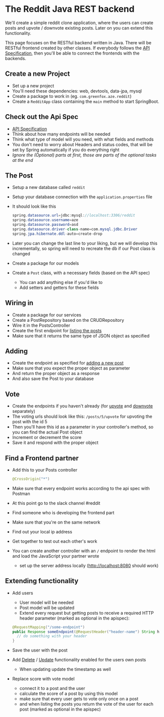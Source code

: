 # The Reddit Java REST backend

We'll create a simple reddit clone application, where the users can create posts
and upvote / downvote existing posts. Later on you can extend this
functionality.

This page focuses on the RESTful backend written in Java. There will be RESTful
frontend created by other classes. If everybody follows the
[API Specification](../apispec.md), then you'll be able to connect the frontends
with the backends.

## Create a new Project

- Set up a new project
- You'll need these dependencies: web, devtools, data-jpa, mysql
- Create a package to work in (eg. `com.greenfox.aze.reddit`)
- Create a `RedditApp` class containing the `main` method to start SpringBoot.

## Check out the Api Spec

- [API Specification](../apispec.md)
- Think about how many endpoints will be needed
- Think what type of model will you need, with what fields and methods
- You don't need to worry about Headers and status codes, that will be set by
  Spring automatically if you do everything right
- *Ignore the (Optional) parts at first, those are parts of the optional tasks
  at the end*

## The Post

- Setup a new database called `reddit`

- Setup your database connection with the `application.properties` file

- It should look like this

  ```java
  spring.datasource.url=jdbc:mysql://localhost:3306/reddit
  spring.datasource.username=aze
  spring.datasource.password=asd
  spring.datasource.driver-class-name=com.mysql.jdbc.Driver
  spring.jpa.hibernate.ddl-auto=create-drop
  ```

- Later you can change the last line to your liking, but we will develop this
  incrementally, so spring will need to recreate the db if our Post class is
  changed

- Create a package for our models

- Create a `Post` class, with a necessary fields (based on the API spec)
  - You can add anything else if you'd like to
  - Add setters and getters for these fields

## Wiring in

- Create a package for our services
- Create a PostRepository based on the CRUDRepository
- Wire it in the PostsController
- Create the first endpoint for [listing the posts](../apispec.md#get-posts)
- Make sure that it returns the same type of JSON object as specified

## Adding

- Create the endpoint as specified for
  [adding a new post](../apispec.md#post-posts)
- Make sure that you expect the proper object as parameter
- And return the proper object as a response
- And also save the Post to your database

## Vote

- Create the endpoints if you haven't already (for
  [upvote](../apispec.md#put-postsidupvote) and
  [downvote](../apispec.md#put-postsiddownvote) separately)
- The voting urls should look like this: `/posts/5/upvote` for upvoting the post
  with the id 5
- Then you'll have this id as a parameter in your controller's method, so you
  can find the actual Post object
- Increment or decrement the score
- Save it and respond with the proper object

## Find a Frontend partner

- Add this to your Posts controller

  ```java
  @CrossOrigin("*")
  ```

- Make sure that every endpoint works according to the api spec with Postman

- At this point go to the slack channel #reddit

- Find someone who is developing the frontend part

- Make sure that you're on the same network

- Find out your local ip address

- Get together to test out each other's work

- You can create another controller with an `/` endpoint to render the html and
  load the JavaScript your partner wrote
  - set up the server address locally (<http://localhost:8080> should work)

## Extending functionality

- Add users

  - User model will be needed
  - Post model will be updated
  - Extend every request but getting posts to receive a required HTTP header
    parameter (marked as optional in the apispec):

  ```java
  @RequestMapping("/some-endpoint")
  public Response someEndpoint(@RequestHeader("header-name") String headerValue) {
    // do something with your header
  }
  ```

- Save the user with the post

- Add [Delete](../apispec.md#delete-postsid) /
  [Update](../apispec.md#put-postsid) functionality enabled for the users own
  posts
  - When updating update the timestamp as well

- Replace score with vote model
  - connect it to a post and the user
  - calculate the score of a post by using this model
  - make sure that every user gets to vote only once on a post
  - and when listing the posts you return the vote of the user for each post
    (marked as optional in the apispec)
